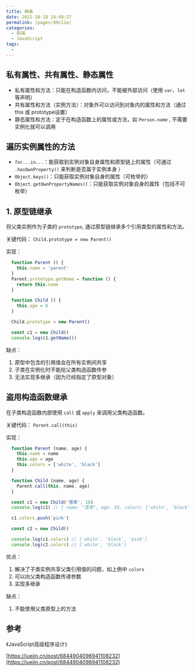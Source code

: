 ```yaml
---
title: 继承
date: 2021-10-18 14:49:27
permalink: /pages/49c11e/
categories:
  - 前端
  - JavaScript
tags:
  - 
---
```


## 私有属性、共有属性、静态属性
- 私有属性和方法：只能在构造函数内访问，不能被外部访问（使用 `var`、`let` 等声明）
- 共有属性和方法（实例方法）：对象外可以访问到对象内的属性和方法（通过 this 或 prototype设置）
- 静态属性和方法：定于在构造函数上的属性或方法，如 `Person.name` , 不需要实例化就可以调用

## 遍历实例属性的方法
- `for...in...`：能获取到实例对象自身属性和原型链上的属性（可通过 `.hasOwnProperty()` 来判断是否属于实例本身 ）
- `Object.keys()`：只能获取实例对象自身的属性（可枚举的）
- `Object.getOwnPropertyNames()`：只能获取实例对象自身的属性（包括不可枚举）


## 1. 原型链继承
将父类实例作为子类的 `prototype`, 通过原型链继承多个引用类型的属性和方法。

关键代码： `Child.prototype = new Parent()`

实现：

```javascript
  function Parent () {
    this.name = 'parent'
  }
  Parent.prototype.getName = function () {
    return this.name
  }

  function Child () {
    this.age = 6
  }

  Child.prototype = new Parent()

  const c1 = new Child()
  console.log(c1.getName())
```

缺点：
1. 原型中包含的引用值会在所有实例间共享
2. 子类在实例化时不能给父类构造函数传参
3. 无法实现多继承（因为已经指定了原型对象）

## 盗用构造函数继承
在子类构造函数内部使用 `call` 或 `apply` 来调用父类构造函数。

关键代码： `Parent.call(this)`

实现：

```javascript
  function Parent (name, age) {
    this.name = name
    this.age = age
    this.colors = ['white', 'black']
  }

  function Child (name, age) {
    Parent.call(this, name, age)
  }

  const c1 = new Child('雪莱', 18)
  console.log(c1) // { name: "雪莱", age: 18, colors: ['white', 'black', 'pink'] }

  c1.colors.push('pink')

  const c2 = new Child()

  console.log(c1.colors) // ['white', 'black', 'pink']
  console.log(c2.colors) // ['white', 'black']
```

优点：
1. 解决了子类实例共享父类引用值的问题，如上例中 `colors`
2. 可以向父类构造函数传递参数
3. 实现多继承

缺点：
1. 不能使用父类原型上的方法


## 参考
《JavaScript高级程序设计》

[https://juejin.cn/post/6844904098941108232](https://juejin.cn/post/6844904098941108232)
